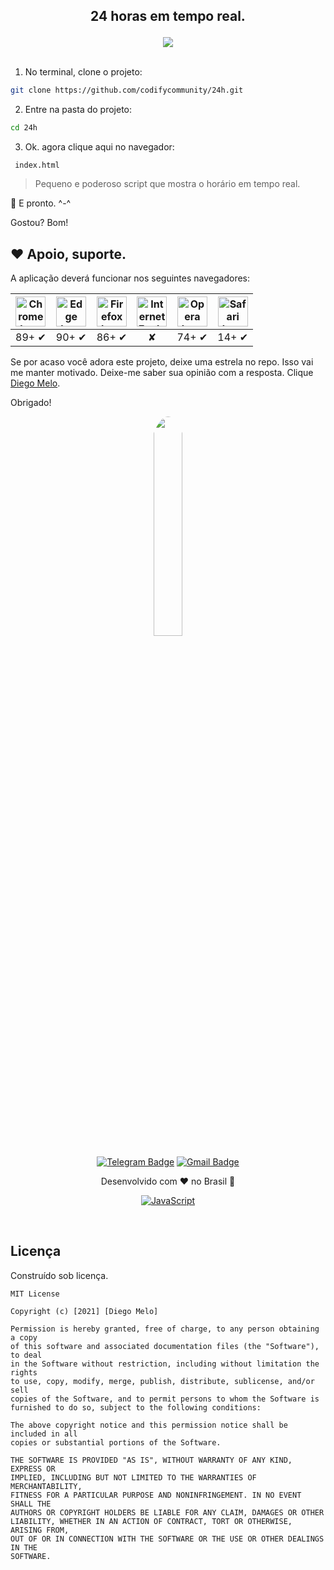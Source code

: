 <h2>
  <p align="center">
    24 horas em tempo real.
  </p>
</h2>

<div align="center">
  <img src="https://user-images.githubusercontent.com/66981750/119153819-f31a2580-ba27-11eb-941b-f9255ad2c98e.png">
</div><br>

1. No terminal, clone o projeto:
```bash
git clone https://github.com/codifycommunity/24h.git
```
2. Entre na pasta do projeto:
```bash
cd 24h
```
3. Ok. agora clique aqui no navegador:
```
 index.html
```


> Pequeno e poderoso script que mostra o horário em tempo real.


🌟 E pronto. ^-^

Gostou? Bom!

## ❤️ Apoio, suporte.
A aplicação deverá funcionar nos seguintes navegadores:

| <img src="https://clipboardjs.com/assets/images/chrome.png" width="48px" height="48px" alt="Chrome logo"> | <img src="https://clipboardjs.com/assets/images/edge.png" width="48px" height="48px" alt="Edge logo"> | <img src="https://clipboardjs.com/assets/images/firefox.png" width="48px" height="48px" alt="Firefox logo"> | <img src="https://clipboardjs.com/assets/images/ie.png" width="48px" height="48px" alt="Internet Explorer logo"> | <img src="https://clipboardjs.com/assets/images/opera.png" width="48px" height="48px" alt="Opera logo"> | <img src="https://clipboardjs.com/assets/images/safari.png" width="48px" height="48px" alt="Safari logo"> |
|:---:|:---:|:---:|:---:|:---:|:---:|
| 89+ ✔ | 90+ ✔ | 86+ ✔ | ✘ | 74+ ✔ | 14+ ✔ |

Se por acaso você adora este projeto, deixe uma estrela no repo. Isso vai me manter motivado. Deixe-me saber sua opinião com a resposta. Clique [Diego Melo](https://tifodao.tk/#contact).

Obrigado!


<div align="center">
<a href="https://tifodao.tk">
 <img style="border-radius: 70%;" src="https://tifodao.tk/images/autor/perfil.jpg" width="30%" height="30%">
<br/>

[![Telegram Badge](https://img.shields.io/badge/Telegram-2CA5E0?style=for-the-badge&logo=telegram&logoColor=white&link=https://t.me/tifodao)](https://t.me/tifodao)
[![Gmail Badge](https://img.shields.io/badge/Gmail-D14836?style=for-the-badge&logo=gmail&logoColor=white&link=mailto:diegomelo.info@gmail.com)](mailto:diegomelo.info@gmail.com)
</div>

<div align="center">
Desenvolvido com ❤️ no Brasil 🌟 <br/>

[![JavaScript](https://img.shields.io/badge/JavaScript-F7DF1E?style=for-the-badge&logo=javascript&logoColor=black)](https://www.javascript.com/)
</div>

<br>

## Licença
Construído sob licença.

```
MIT License

Copyright (c) [2021] [Diego Melo]

Permission is hereby granted, free of charge, to any person obtaining a copy
of this software and associated documentation files (the "Software"), to deal
in the Software without restriction, including without limitation the rights
to use, copy, modify, merge, publish, distribute, sublicense, and/or sell
copies of the Software, and to permit persons to whom the Software is
furnished to do so, subject to the following conditions:

The above copyright notice and this permission notice shall be included in all
copies or substantial portions of the Software.

THE SOFTWARE IS PROVIDED "AS IS", WITHOUT WARRANTY OF ANY KIND, EXPRESS OR
IMPLIED, INCLUDING BUT NOT LIMITED TO THE WARRANTIES OF MERCHANTABILITY,
FITNESS FOR A PARTICULAR PURPOSE AND NONINFRINGEMENT. IN NO EVENT SHALL THE
AUTHORS OR COPYRIGHT HOLDERS BE LIABLE FOR ANY CLAIM, DAMAGES OR OTHER
LIABILITY, WHETHER IN AN ACTION OF CONTRACT, TORT OR OTHERWISE, ARISING FROM,
OUT OF OR IN CONNECTION WITH THE SOFTWARE OR THE USE OR OTHER DEALINGS IN THE
SOFTWARE.
```
